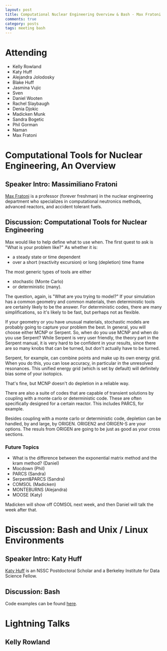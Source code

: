 ```yaml
---
layout: post
title: Computational Nuclear Engineering Overview & Bash - Max Fratoni & Katy Huff
comments: true
category: posts
tags: meeting bash
---
```



# Attending

- Kelly Rowland
- Katy Huff
- Alejandra Jolodosky
- Blake Huff 
- Jasmina Vujic
- Sven
- Daniel Wooten
- Rachel Slaybaugh
- Denia Djokic
- Madicken Munk
- Sandra Bogetic
- Phil Gorman
- Naman
- Max Fratoni

# Computational Tools for Nuclear Engineering, An Overview 

## Speaker Intro: Massimiliano Fratoni

[Max Fratoni][max] is a professor (forever freshman) in the nuclear engineering 
department who specializes in computational neutronics methods, advanced 
reactors,  and accident tolerant fuels.

## Discussion: Computational Tools for Nuclear Engineering

Max would like to help define what to use when. The first quest to ask is "What 
is your problem like?" As whether it is:

- a steady state or time dependent
- over a short (reactivity excursion) or long (depletion) time frame

The most generic types of tools are either

- stochastic (Monte Carlo)
- or deterministic (many).

The question, again, is "What are you trying to model?" If your simulation has 
a common geometry and common materials, then deterministic tools are certainly 
likely to be the answer.  For deterministic codes, there are many 
simplifications, so it's likely to be fast, but perhaps not as flexible. 

If your geometry or you have unusual materials, stochastic models are probably 
going to capture your problem the best. In general, you will choose either MCNP 
or Serpent. So, when do you use MCNP and when do you use Serpent? While Serpent 
is very user friendly, the theory part in the Serpent manual, it is very hard 
to be confident in your results, since there are so many knobs that can be 
turned, but don't actually have to be turned.  

Serpent, for example, can combine points and make up its own energy grid. When 
you do this, you can lose accuracy, in particular in the unresolved resonances. 
This unified energy grid (which is set by default) will definitely bias some of 
your isotopics.

That's fine, but MCNP doesn't do depletion in a reliable way. 

There are also a suite of codes that are capable of transient solutions by 
coupling with a monte carlo or deterministic code. These 
are often specifically designed for a certain reactor. This includes PARCS, for 
example. 

Besides coupling with a monte carlo or deterministic code, depletion can be 
handled, by and large, by ORIGEN. ORIGEN2 and ORIGEN-S are your options. The 
resuls from ORIGEN are going to be just as good as your cross sections. 

### Future Topics

- What is the difference between the exponential matrix method and the kram 
  method? (Daniel)
- Mocdown (Phil)
- PARCS (Sandra)
- Serpent&PARCS (Sandra)
- COMSOL (Madicken)
- MONTEBURNS (Alejandra)
- MOOSE (Katy)


Madicken will show off COMSOL next week, and then Daniel will talk the week 
after that. 

# Discussion: Bash and Unix / Linux Environments

## Speaker Intro: Katy Huff 

[Katy Huff][katy] is an NSSC Postdoctoral Scholar and a Berkeley Institute for Data Science 
Fellow. 

## Discussion: Bash

Code examples can be found [here][tutorial].

# Lightning Talks 

## Kelly Rowland

[katy]: http://katyhuff.github.io "Katy Huff"
[max]: http://www.nuc.berkeley.edu/people/massimiliano_fratoni "Max Fratoni"
[tutorial]: https://github.com/thehackerwithin/berkeley/blob/master/bash/tutorial.md   "Tutorial Source"
